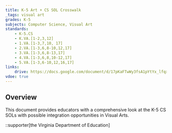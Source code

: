 ```yaml
---
title: K-5 Art + CS SOL Crosswalk
_tags: visual art
grades: K-5
subjects: Computer Science, Visual Art
standards: 
    - K-5.CS
    - K.VA.[1-2,3,12]
    - 1.VA.[1-3,7,10, 17]
    - 2.VA.[1-3,6,8-10,12,17]
    - 3.VA.[1-3,6,8-13,17]
    - 4.VA.[1-3,6,8,10-12,17]
    - 5.VA.[1-3,6-10,12,16,17] 
links:
    drive: https://docs.google.com/document/d/17pKaFTwWy3fsA1pYtYx_lfqx9eF-oUXj34Iv0dpe4Ho/edit?usp=drive_link
vdoe: true
---
```


## Overview

This document provides educators with a comprehensive look at the K-5 CS SOLs with possible integration opportunities in Visual Arts.

::supporter[the Virginia Department of Education]